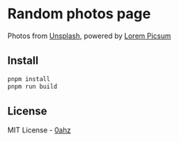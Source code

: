 # Random photos page

Photos from [Unsplash](https://unsplash.com/), powered by [Lorem Picsum](https://picsum.photos/)

## Install

```bash
pnpm install
pnpm run build
```

## License

MIT License - [0ahz](https://github.com/0ahz)
